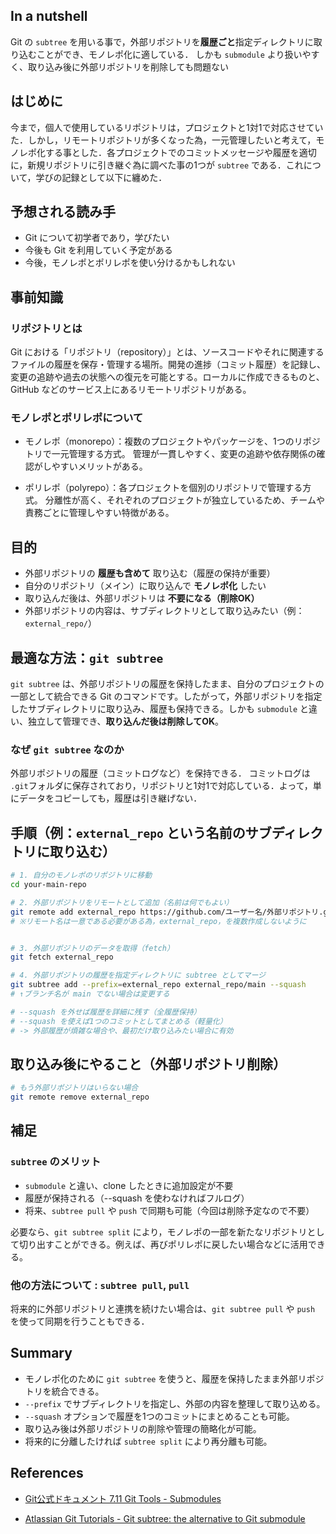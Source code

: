 
## In a nutshell
Git の `subtree` を用いる事で，外部リポジトリを**履歴ごと**指定ディレクトリに取り込むことができ、モノレポ化に適している．
しかも `submodule` より扱いやすく、取り込み後に外部リポジトリを削除しても問題ない


## はじめに
今まで，個人で使用しているリポジトリは，プロジェクトと1対1で対応させていた．しかし，リモートリポジトリが多くなった為，一元管理したいと考えて，モノレポ化する事とした．各プロジェクトでのコミットメッセージや履歴を適切に，新規リポジトリに引き継ぐ為に調べた事の1つが `subtree` である．これについて，学びの記録として以下に纏めた．


## 予想される読み手
 - Git について初学者であり，学びたい
 - 今後も Git を利用していく予定がある
 - 今後，モノレポとポリレポを使い分けるかもしれない



## 事前知識

### リポジトリとは
Git における「リポジトリ（repository）」とは、ソースコードやそれに関連するファイルの履歴を保存・管理する場所。開発の進捗（コミット履歴）を記録し、変更の追跡や過去の状態への復元を可能とする。ローカルに作成できるものと、GitHub などのサービス上にあるリモートリポジトリがある。


### モノレポとポリレポについて
 - モノレポ（monorepo）：複数のプロジェクトやパッケージを、1つのリポジトリで一元管理する方式。
管理が一貫しやすく、変更の追跡や依存関係の確認がしやすいメリットがある。

 - ポリレポ（polyrepo）：各プロジェクトを個別のリポジトリで管理する方式。
分離性が高く、それぞれのプロジェクトが独立しているため、チームや責務ごとに管理しやすい特徴がある。




## 目的
- 外部リポジトリの **履歴も含めて** 取り込む（履歴の保持が重要）
- 自分のリポジトリ（メイン）に取り込んで **モノレポ化** したい
- 取り込んだ後は、外部リポジトリは **不要になる（削除OK）**
- 外部リポジトリの内容は、サブディレクトリとして取り込みたい（例：`external_repo/`）


##  最適な方法：`git subtree` 
`git subtree` は、外部リポジトリの履歴を保持したまま、自分のプロジェクトの一部として統合できる Git のコマンドです。したがって，外部リポジトリを指定したサブディレクトリに取り込み、履歴も保持できる。しかも `submodule` と違い、独立して管理でき、**取り込んだ後は削除してOK**。



### なぜ `git subtree` なのか
外部リポジトリの履歴（コミットログなど）を保持できる．
コミットログは `.git`フォルダに保存されており，リポジトリと1対1で対応している．よって，単にデータをコピーしても，履歴は引き継げない．





## 手順（例：`external_repo` という名前のサブディレクトリに取り込む）

```bash
# 1. 自分のモノレポのリポジトリに移動
cd your-main-repo

# 2. 外部リポジトリをリモートとして追加（名前は何でもよい）
git remote add external_repo https://github.com/ユーザー名/外部リポジトリ.git
# ※リモート名は一意である必要がある為，external_repo，を複数作成しないように


# 3. 外部リポジトリのデータを取得（fetch）
git fetch external_repo

# 4. 外部リポジトリの履歴を指定ディレクトリに subtree としてマージ
git subtree add --prefix=external_repo external_repo/main --squash
# ↑ブランチ名が main でない場合は変更する

# --squash を外せば履歴を詳細に残す（全履歴保持）
# --squash を使えば1つのコミットとしてまとめる（軽量化）
# -> 外部履歴が煩雑な場合や、最初だけ取り込みたい場合に有効

```


## 取り込み後にやること（外部リポジトリ削除）

```bash
# もう外部リポジトリはいらない場合
git remote remove external_repo
```


## 補足

### `subtree` のメリット

- `submodule` と違い、clone したときに追加設定が不要
- 履歴が保持される（--squash を使わなければフルログ）
- 将来、`subtree pull` や `push` で同期も可能（今回は削除予定なので不要）


必要なら、`git subtree split` により，モノレポの一部を新たなリポジトリとして切り出すことができる。例えば、再びポリレポに戻したい場合などに活用できる。


### 他の方法について : `subtree pull`, `pull`
将来的に外部リポジトリと連携を続けたい場合は、`git subtree pull` や `push` を使って同期を行うこともできる．


## Summary
- モノレポ化のために `git subtree` を使うと、履歴を保持したまま外部リポジトリを統合できる。
- `--prefix` でサブディレクトリを指定し、外部の内容を整理して取り込める。
- `--squash` オプションで履歴を1つのコミットにまとめることも可能。
- 取り込み後は外部リポジトリの削除や管理の簡略化が可能。
- 将来的に分離したければ `subtree split` により再分離も可能。



## References

- [Git公式ドキュメント  7.11 Git Tools - Submodules](https://git-scm.com/book/en/v2/Git-Tools-Submodules#_subtree_merge)

- [Atlassian Git Tutorials - Git subtree: the alternative to Git submodule](https://www.atlassian.com/git/tutorials/git-subtree)




